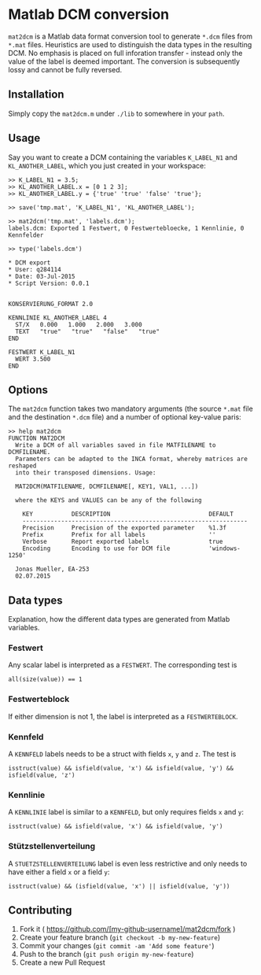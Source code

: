 # Matlab DCM conversion

`mat2dcm` is a Matlab data format conversion tool to generate `*.dcm` files from
`*.mat` files. Heuristics are used to distinguish the data types in the
resulting DCM. No emphasis is placed on full inforation transfer - instead only
the value of the label is deemed important. The conversion is subsequently lossy
and cannot be fully reversed.

## Installation

Simply copy the `mat2dcm.m` under `./lib` to somewhere in your `path`.

## Usage

Say you want to create a DCM containing the variables `K_LABEL_N1` and
`KL_ANOTHER_LABEL`, which you just created in your workspace:

    >> K_LABEL_N1 = 3.5;
    >> KL_ANOTHER_LABEL.x = [0 1 2 3];
    >> KL_ANOTHER_LABEL.y = {'true' 'true' 'false' 'true'};

    >> save('tmp.mat', 'K_LABEL_N1', 'KL_ANOTHER_LABEL');

    >> mat2dcm('tmp.mat', 'labels.dcm');
    labels.dcm: Exported 1 Festwert, 0 Festwertebloecke, 1 Kennlinie, 0 Kennfelder

    >> type('labels.dcm')

    * DCM export
    * User: q284114
    * Date: 03-Jul-2015
    * Script Version: 0.0.1


    KONSERVIERUNG_FORMAT 2.0

    KENNLINIE KL_ANOTHER_LABEL 4
      ST/X   0.000   1.000   2.000   3.000
      TEXT   "true"   "true"   "false"   "true"
    END

    FESTWERT K_LABEL_N1
      WERT 3.500
    END

## Options

The `mat2dcm` function takes two mandatory arguments (the source `*.mat` file
and the destination `*.dcm` file) and a number of optional key-value paris:

    >> help mat2dcm
    FUNCTION MAT2DCM
      Write a DCM of all variables saved in file MATFILENAME to DCMFILENAME.
      Parameters can be adapted to the INCA format, whereby matrices are reshaped
      into their transposed dimensions. Usage:

      MAT2DCM(MATFILENAME, DCMFILENAME[, KEY1, VAL1, ...])

      where the KEYS and VALUES can be any of the following

        KEY           DESCRIPTION                            DEFAULT
        ----------------------------------------------------------------
        Precision     Precision of the exported parameter    %1.3f
        Prefix        Prefix for all labels                  ''
        Verbose       Report exported labels                 true
        Encoding      Encoding to use for DCM file           'windows-1250'

      Jonas Mueller, EA-253
      02.07.2015

## Data types

Explanation, how the different data types are generated from Matlab variables.

### Festwert

Any scalar label is interpreted as a `FESTWERT`. The corresponding test is

    all(size(value)) == 1

### Festwerteblock

If either dimension is not 1, the label is interpreted as a `FESTWERTEBLOCK`.

### Kennfeld

A `KENNFELD` labels needs to be a struct with fields `x`, `y` and `z`. The test
is

    isstruct(value) && isfield(value, 'x') && isfield(value, 'y') && isfield(value, 'z')

### Kennlinie

A `KENNLINIE` label is similar to a `KENNFELD`, but only requires fields `x` and
`y`:

    isstruct(value) && isfield(value, 'x') && isfield(value, 'y')

### Stützstellenverteilung

A `STUETZSTELLENVERTEILUNG` label is even less restrictive and only needs to
have either a field `x` or a field `y`:

    isstruct(value) && (isfield(value, 'x') || isfield(value, 'y'))

## Contributing

1. Fork it ( https://github.com/[my-github-username]/mat2dcm/fork )
2. Create your feature branch (`git checkout -b my-new-feature`)
3. Commit your changes (`git commit -am 'Add some feature'`)
4. Push to the branch (`git push origin my-new-feature`)
5. Create a new Pull Request
